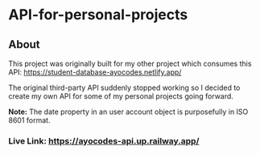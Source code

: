 # API-for-personal-projects

## About

This project was originally built for my other project which consumes this API: https://student-database-ayocodes.netlify.app/

The original third-party API suddenly stopped working so I decided to create my own API for some of my personal projects going forward.

**Note:** The date property in an user account object is purposefully in ISO 8601 format.

### Live Link: https://ayocodes-api.up.railway.app/
